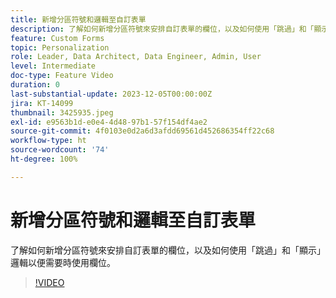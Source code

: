 ```yaml
---
title: 新增分區符號和邏輯至自訂表單
description: 了解如何新增分區符號來安排自訂表單的欄位，以及如何使用「跳過」和「顯示」邏輯以便需要時使用欄位。
feature: Custom Forms
topic: Personalization
role: Leader, Data Architect, Data Engineer, Admin, User
level: Intermediate
doc-type: Feature Video
duration: 0
last-substantial-update: 2023-12-05T00:00:00Z
jira: KT-14099
thumbnail: 3425935.jpeg
exl-id: e9563b1d-e0e4-4d48-97b1-57f154df4ae2
source-git-commit: 4f0103e0d2a6d3afdd69561d452686354ff22c68
workflow-type: ht
source-wordcount: '74'
ht-degree: 100%

---
```


# 新增分區符號和邏輯至自訂表單

了解如何新增分區符號來安排自訂表單的欄位，以及如何使用「跳過」和「顯示」邏輯以便需要時使用欄位。

>[!VIDEO](https://video.tv.adobe.com/v/3425935/?quality=12&learn=on)
